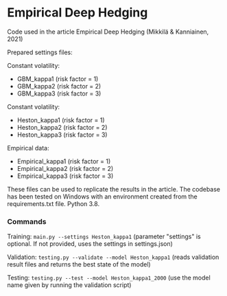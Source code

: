 # Empirical Deep Hedging

Code used in the article Empirical Deep Hedging (Mikkilä & Kanniainen, 2021)

Prepared settings files:

Constant volatility:
- GBM_kappa1 (risk factor = 1)
- GBM_kappa2 (risk factor = 2)
- GBM_kappa3 (risk factor = 3)

Constant volatility:
- Heston_kappa1 (risk factor = 1)
- Heston_kappa2 (risk factor = 2)
- Heston_kappa3 (risk factor = 3)

Empirical data:
- Empirical_kappa1 (risk factor = 1)
- Empirical_kappa2 (risk factor = 2)
- Empirical_kappa3 (risk factor = 3)

These files can be used to replicate the results in the article. The codebase has been tested on Windows with an environment created from the requirements.txt file. Python 3.8.

### Commands

Training: `main.py --settings Heston_kappa1` (parameter "settings" is optional. If not provided, uses the settings in settings.json)

Validation: `testing.py --validate --model Heston_kappa1` (reads validation result files and returns the best state of the model)

Testing: `testing.py --test --model Heston_kappa1_2000` (use the model name given by running the validation script)
